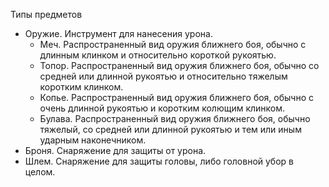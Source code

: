 Типы предметов

* Оружие. Инструмент для нанесения урона.
    * Меч. Распространенный вид оружия ближнего боя, обычно с длинным клинком и относительно короткой рукоятью.
    * Топор. Распространенный вид оружия ближнего боя, обычно со средней или длинной рукоятью и относительно тяжелым коротким клинком.
    * Копье. Распространенный вид оружия ближнего боя, обычно с очень длинной рукоятью и коротким колющим клинком.
    * Булава. Распространенный вид оружия ближнего боя, обычно тяжелый, со средней или длинной рукоятью и тем или иным ударным наконечником.
* Броня. Снаряжение для защиты от урона.
* Шлем. Снаряжение для защиты головы, либо головной убор в целом.